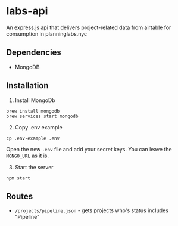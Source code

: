 # labs-api
An express.js api that delivers project-related data from airtable for consumption in planninglabs.nyc

## Dependencies

- MongoDB

## Installation

1. Install MongoDb
  ```
  brew install mongodb
  brew services start mongodb
  ```

2. Copy .env example
  ```
  cp .env-example .env
  ```
  Open the new `.env` file and add your secret keys. You can leave the `MONGO_URL` as it is.

3. Start the server
  ```
  npm start
  ```
## Routes

- `/projects/pipeline.json` - gets projects who's status includes "Pipeline"
